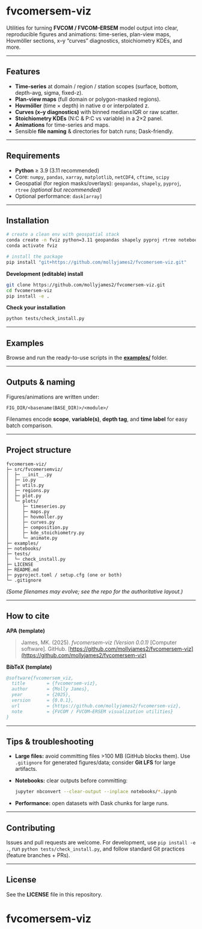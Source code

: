 # fvcomersem-viz

Utilities for turning **FVCOM / FVCOM–ERSEM** model output into clear, reproducible figures and animations: time-series, plan-view maps, Hovmöller sections, x–y “curves” diagnostics, stoichiometry KDEs, and more.

---

## Features

* **Time-series** at domain / region / station scopes (surface, bottom, depth-avg, sigma, fixed-z).
* **Plan-view maps** (full domain or polygon-masked regions).
* **Hovmöller** (time × depth) in native σ or interpolated z.
* **Curves (x–y diagnostics)** with binned median±IQR or raw scatter.
* **Stoichiometry KDEs** (N:C & P:C vs variable) in a 2×2 panel.
* **Animations** for time-series and maps.
* Sensible **file naming** & directories for batch runs; Dask-friendly.

---

## Requirements

* **Python** ≥ 3.9 (3.11 recommended)
* Core: `numpy`, `pandas`, `xarray`, `matplotlib`, `netCDF4`, `cftime`, `scipy`
* Geospatial (for region masks/overlays): `geopandas`, `shapely`, `pyproj`, `rtree` *(optional but recommended)*
* Optional performance: `dask[array]`

---

## Installation

```bash
# create a clean env with geospatial stack
conda create -n fviz python=3.11 geopandas shapely pyproj rtree notebook -c conda-forge
conda activate fviz

# install the package
pip install "git+https://github.com/mollyjames2/fvcomersem-viz.git"
```

**Development (editable) install**

```bash
git clone https://github.com/mollyjames2/fvcomersem-viz.git
cd fvcomersem-viz
pip install -e .
```

**Check your installation**

```bash
python tests/check_install.py
```

---

## Examples

Browse and run the ready-to-use scripts in the **[examples/](https://github.com/mollyjames2/fvcomersem-viz/tree/main/examples)** folder.

---

## Outputs & naming

Figures/animations are written under:

```
FIG_DIR/<basename(BASE_DIR)>/<module>/
```

Filenames encode **scope**, **variable(s)**, **depth tag**, and **time label** for easy batch comparison.

---

## Project structure

```
fvcomersem-viz/
├─ src/fvcomersemviz/
│  ├─ __init__.py
│  ├─ io.py
│  ├─ utils.py
│  ├─ regions.py
│  ├─ plot.py
│  └─ plots/
│     ├─ timeseries.py
│     ├─ maps.py
│     ├─ hovmoller.py
│     ├─ curves.py
│     ├─ composition.py
│     ├─ kde_stoichiometry.py
│     └─ animate.py
├─ examples/
├─ notebooks/
├─ tests/
│  └─ check_install.py
├─ LICENSE
├─ README.md
├─ pyproject.toml / setup.cfg (one or both)
└─ .gitignore
```

*(Some filenames may evolve; see the repo for the authoritative layout.)*

---

## How to cite


**APA (template)**

> James, MK. (2025). *fvcomersem-viz (Version 0.0.1)* [Computer software]. GitHub. [https://github.com/mollyjames2/fvcomersem-viz](https://github.com/mollyjames2/fvcomersem-viz)

**BibTeX (template)**

```bibtex
@software{fvcomersem_viz,
  title        = {fvcomersem-viz},
  author       = {Molly James},
  year         = {2025},
  version      = {0.0.1},
  url          = {https://github.com/mollyjames2/fvcomersem-viz},
  note         = {FVCOM / FVCOM–ERSEM visualization utilities}
}
```


---

## Tips & troubleshooting

* **Large files:** avoid committing files >100 MB (GitHub blocks them). Use `.gitignore` for generated figures/data; consider **Git LFS** for large artifacts.
* **Notebooks:** clear outputs before committing:

  ```bash
  jupyter nbconvert --clear-output --inplace notebooks/*.ipynb
  ```
* **Performance:** open datasets with Dask chunks for large runs.

---

## Contributing

Issues and pull requests are welcome. For development, use `pip install -e .`, run `python tests/check_install.py`, and follow standard Git practices (feature branches + PRs).

---

## License

See the **LICENSE** file in this repository.


# fvcomersem-viz
